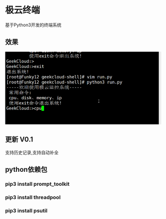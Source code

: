 # 极云终端 
基于Python3开发的终端系统
## 效果
![alt](https://github.com/Mr-Linus/geekcloud-shell/blob/master/screen.gif)
## 更新 V0.1
支持历史记录,支持自动补全
## python依赖包
### pip3 install prompt_toolkit
### pip3 install threadpool
### pip3 install psutil
